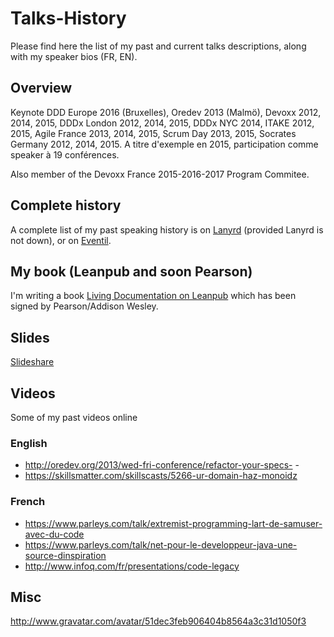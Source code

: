 # Talks-History

Please find here the list of my past and current talks descriptions, along with my speaker bios (FR, EN).

## Overview

Keynote DDD Europe 2016 (Bruxelles), Oredev 2013 (Malmö), Devoxx 2012, 2014, 2015, DDDx London 2012, 2014, 2015, DDDx NYC 2014, ITAKE 2012, 2015, Agile France 2013, 2014, 2015, Scrum Day 2013, 2015, Socrates Germany 2012, 2014, 2015. A titre d'exemple en 2015, participation comme speaker à 19 conférences.

Also member of the Devoxx France 2015-2016-2017 Program Commitee.

## Complete history

A complete list of my past speaking history is on [Lanyrd](http://lanyrd.com/profile/cyriux) (provided Lanyrd is not down), or on [Eventil](https://eventil.com/users/cyriux).
 
## My book (Leanpub and soon Pearson)

I'm writing a book [Living Documentation on Leanpub](https://leanpub.com/livingdocumentation) which has been signed by Pearson/Addison Wesley.

## Slides

[Slideshare](http://www.slideshare.net/cyriux/)

## Videos
Some of my past videos online

### English

- http://oredev.org/2013/wed-fri-conference/refactor-your-specs-  - 
- https://skillsmatter.com/skillscasts/5266-ur-domain-haz-monoidz 

### French

- https://www.parleys.com/talk/extremist-programming-lart-de-samuser-avec-du-code
- https://www.parleys.com/talk/net-pour-le-developpeur-java-une-source-dinspiration 
- http://www.infoq.com/fr/presentations/code-legacy

## Misc

http://www.gravatar.com/avatar/51dec3feb906404b8564a3c31d1050f3
